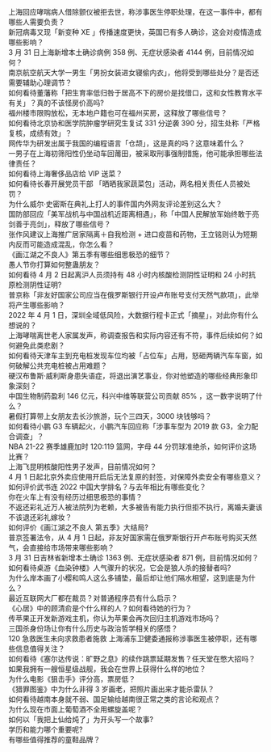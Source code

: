 上海回应哮喘病人借除颤仪被拒去世，称涉事医生停职处理，在这一事件中，都有哪些人需要负责？  
新冠病毒又现「新变种 XE 」传播速度更快，英国已有多人确诊，这会对疫情造成哪些影响？  
3 月 31 日上海新增本土确诊病例 358 例、无症状感染者 4144 例，目前情况如何？  
南京航空航天大学一男生「男扮女装进女寝偷内衣」，他将受到哪些处分？是否还需要辅助心理调节？  
如何看待董藩称「把生育率低归咎于居高不下的房价是找借口，这和女性教育水平有关」？真的不该怪房价高吗?  
福州楼市限购放松，无本地户籍也可在福州买房，这释放了哪些信号？  
如何看待北京协和医学院肿瘤学研究生复试 331 分逆袭 390 分，招生处称「严格复核，成绩有效」？  
网传华为研发出属于我国的编程语言「仓颉」，这是真的吗？这意味着什么？  
一男子在上海初筛阳性仍坐动车回莆田，被采取刑事强制措施，他可能承担哪些法律责任？  
如何看待上海奢侈品店给 VIP 送菜？  
如何看待长春开展党员干部 「晒晒我家蔬菜包」活动，两名相关责任人员被处罚？  
为什么威尔·史密斯在典礼上打人的事件国内外网友评论差别这么大？  
国防部回应「美军战机与中国战机近距离相遇」，称「中国人民解放军始终敢于亮剑善于亮剑」，释放了哪些信号？  
张作风建议上海推广居家隔离＋自我检测 + 进口疫苗和药物，王立铭则认为短期内反而可能造成混乱，你怎么看？  
《画江湖之不良人》第五季有哪些细思极恐的细节？  
愚人节你打算如何整蛊朋友？  
如何看待 4 月 2 日起离沪人员须持有 48 小时内核酸检测阴性证明和 24 小时抗原检测阴性证明?  
普京称「非友好国家公司应当在俄罗斯银行开设卢布账号支付天然气款项」，此举将产生哪些影响？  
2022 年 4 月 1 日，深圳全域低风险，大数据行程卡正式「摘星」，对此你有什么想说的？  
上海哮喘离世老人家属发声，称调查报告和实际内容还有不符，事件后续如何？如何避免此类悲剧？  
如何看待天津车主到充电桩发现车位均被「占位车」占用，怒砸两辆汽车车窗，如何破解公共充电桩被占用难题？  
硬汉布鲁斯·威利斯身患失语症，将退出演艺事业，你对他塑造的哪些经典形象印象深刻？  
中国生物制药盈利 146 亿元，科兴中维等联营公司贡献 85% ，这一数字说明了什么？  
暑假打算带上女朋友去长沙旅游，玩个三四天，3000 块钱够吗？  
如何看待小鹏 G3 车辆起火，小鹏汽车回应称「涉事车型为 2019 款 G3，全力配合调查」？  
NBA 21-22 赛季雄鹿加时 120:119 篮网，字母 44 分罚球准绝杀，如何评价这场比赛？  
上海飞昆明核酸阳性男子发声，目前情况如何？  
4 月 1 日起北京外卖应使用开启后无法复原的封签，对保障外卖安全有哪些意义？  
如何评价武书连 2022 中国大学排名？与去年相比有哪些变化？  
你在火车上有没有经历过细思极恐的事情？  
不返还彩礼近万人被法院列为老赖，大多被告有能力执行但拒不执行，离婚夫妻该不该退还彩礼嫁妆？  
如何评价《画江湖之不良人 第五季》大结局?  
普京签署法令，从 4 月 1 日起，非友好国家需在俄罗斯银行开卢布账号购买天然气，会直接给市场带来哪些影响？  
3 月 31 日吉林省新增本土确诊 1363 例、无症状感染者 871 例，目前情况如何？  
如何看待桌游《血染钟楼》人气骤升的状况，它会是狼人杀的接替者吗?  
为什么岸本画了小樱和鸣人这么多铺垫，最后却让他们隔水相望，这到底是为什么？  
最近互联网大厂都在裁员？对普通程序员有什么启示？  
《心居》中的顾清俞是个什么样的人？如何看待她的行为？  
传苹果正开发新游戏主机，你认为苹果会再次回归主机游戏市场吗？  
三国杀身份场让你有什么历史与政治哲学相关的感悟？  
120 急救医生未向求救患者施救 上海浦东卫健委通报称涉事医生被停职，还有哪些信息值得关注？  
如何看待《塞尔达传说：旷野之息》的续作跳票延期发售？任天堂在憋大招吗？  
如果我拥有一艘恒星级战舰，我会在世界上获得什么样的地位？  
为什么电影《狙击手》评分高，票房低？  
《猎罪图鉴》中为什么非得 3 岁画老，把照片画出来才能杀雷队？  
如何看待越南本身就不弱、国足输给越南很正常之类的言论和观点？  
为什么现在市面上葡萄酒不全用螺旋盖呢？  
如何以「我把上仙给炖了」为开头写一个故事?  
学历和能力哪个重要呢?  
有哪些值得推荐的童鞋品牌？  
